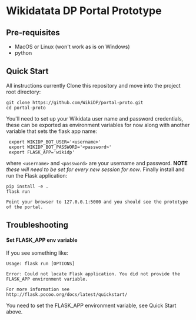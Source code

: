 Wikidatata DP Portal Prototype
==============================

Pre-requisites
--------------
 - MacOS or Linux (won't work as is on Windows)
 - python

Quick Start
-----------
All instructions currently
Clone this repository and move into the project root directory:

    git clone https://github.com/WikiDP/portal-proto.git
    cd portal-proto
You'll need to set up your Wikidata user name and password credentials, these can be exported as environment variables for now along with another variable that sets the flask app name:

     export WIKIDP_BOT_USER='<username>'
     export WIKIDP_BOT_PASSWORD='<password>'
     export FLASK_APP='wikidp'
where `<username>` and `<password>` are your username and password. **NOTE** *these will need to be set for every new session for now*. Finally install and run the  Flask application:

    pip install -e .
    flask run
    
    Point your browser to 127.0.0.1:5000 and you should see the prototype of the portal.

Troubleshooting
--------------
#### Set FLASK_APP env variable
If you see something like:

    Usage: flask run [OPTIONS]

    Error: Could not locate Flask application. You did not provide the FLASK_APP environment variable.

    For more information see http://flask.pocoo.org/docs/latest/quickstart/
You need to set the FLASK_APP environment variable, see Quick Start above.
